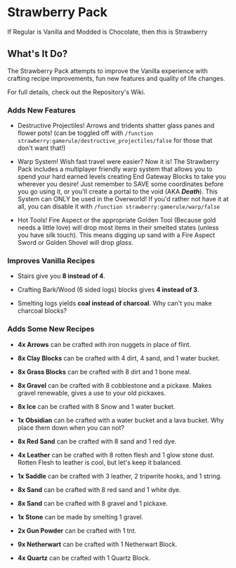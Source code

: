 # Strawberry Pack

If Regular is Vanilla and Modded is Chocolate, then *this* is Strawberry

## What's It Do?
The Strawberry Pack attempts to improve the Vanilla experience with crafting recipe improvements, fun new features and quality of life changes.

For full details, check out the Repository's Wiki.

### Adds New Features

- Destructive Projectiles!
Arrows and tridents shatter glass panes and flower pots!
(can be toggled off with `/function strawberry:gamerule/destructive_projectiles/false` for those that don't want that!)

- Warp System!
Wish fast travel were easier? Now it is! The Strawberry Pack includes a multiplayer friendly warp system that allows you to spend your hard earned levels creating End Gateway Blocks to take you wherever you desire! Just remember to SAVE some coordinates before you go using it, or you'll create a portal to the void (AKA ***Death***). This System can ONLY be used in the Overworld! If you'd rather not have it at all, you can disable it with `/function strawberry:gamerule/warp/false`

- Hot Tools!
Fire Aspect or the appropriate Golden Tool (Because gold needs a little love) will drop most items in their smelted states (unless you have silk touch). This means digging up sand with a Fire Aspect Sword or Golden Shovel will drop *glass*.

### Improves Vanilla Recipes

- Stairs give you **8 instead of 4**.

- Crafting Bark/Wood (6 sided logs) blocks gives **4 instead of 3**.

- Smelting logs yields **coal instead of charcoal**. Why can't you make charcoal blocks?

### Adds Some New Recipes

- **4x Arrows** can be crafted with iron nuggets in place of flint.

- **8x Clay Blocks** can be crafted with 4 dirt, 4 sand, and 1 water bucket.

- **8x Grass Blocks** can be crafted with 8 dirt and 1 bone meal.

- **8x Gravel** can be crafted with 8 cobblestone and a pickaxe. Makes gravel renewable, gives a use to your old pickaxes.

- **8x Ice** can be crafted with 8 Snow and 1 water bucket.

- **1x Obsidian** can be crafted with a water bucket and a lava bucket. Why place them down when you can not?

- **8x Red Sand** can be crafted with 8 sand and 1 red dye.

- **4x Leather** can be crafted with 8 rotten flesh and 1 glow stone dust. Rotten Flesh to leather is cool, but let's keep it balanced.

- **1x Saddle** can be crafted with 3 leather, 2 tripwrite hooks, and 1 string.

- **8x Sand** can be crafted with 8 red sand and 1 white dye.

- **8x Sand** can be crafted with 8 gravel and 1 pickaxe.

- **1x Stone** can be made by smelting 1 gravel.

- **2x Gun Powder** can be crafted with 1 tnt.

- **9x Netherwart** can be crafted with 1 Netherwart Block.

- **4x Quartz** can be crafted with 1 Quartz Block.
